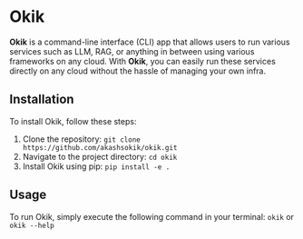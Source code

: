 # Okik

**Okik** is a command-line interface (CLI) app that allows users to run various services such as LLM, RAG, or anything in between using various frameworks on any cloud. With **Okik**, you can easily run these services directly on any cloud without the hassle of managing your own infra.

## Installation

To install Okik, follow these steps:

1. Clone the repository: `git clone https://github.com/akashsokik/okik.git`
2. Navigate to the project directory: `cd okik`
3. Install Okik using pip: `pip install -e .`

## Usage

To run Okik, simply execute the following command in your terminal:
`okik` or `okik --help`